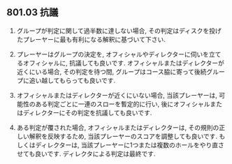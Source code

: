 ## 801.03 抗議

1. グループが判定に関して過半数に達しない場合, その判定はディスクを投げたプレーヤーに最も有利になる解釈に基づいて下さい.

1. プレーヤーはグループの決定を,
オフィシャルやディレクターに伺いを立てるオフィシャルに,
抗議しても良いです.
オフィシャルまたはディレクターが近くにいる場合, その判定を待つ間, グループはコース脇に寄って後続グループに追い越してもらっても良いです.

1. オフィシャルまたはディレクターが近くにいない場合, 当該プレーヤーは, 可能性のある判定ごとに一連のスローを暫定的に行い, 後にオフィシャルまたはディレクターにその判定を抗議しても良いです.

1. ある判定が覆された場合, オフィシャルまたはディレクターは, その規則の正しい解釈を反映するため, 当該プレーヤーのスコアを調整しても良いです.
もしくはディレクターは, 当該プレーヤーに1つまたは複数のホールをやり直させても良いです.
ディレクタによる判定は最終です.
